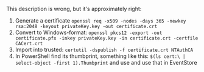 This description is wrong, but it's approximately right:

1. Generate a certificate `openssl req -x509 -nodes -days 365 -newkey rsa:2048 -keyout privateKey.key -out certificate.crt`
1. Convert to Windows-format: `openssl pkcs12 -export -out certificate.pfx -inkey privateKey.key -in certificate.crt -certfile CACert.crt`
1. Import into trusted: `certutil -dspublish -f certificate.crt NTAuthCA`
1. In PowerShell find its thumbprint, something like this: `$(ls cert:\ | select-object -first 1).Thumbprint` and use and use that in EventStore